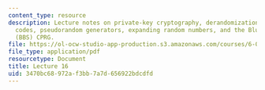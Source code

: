 ```yaml
---
content_type: resource
description: Lecture notes on private-key cryptography, derandomization, cryptographic
  codes, pseudorandom generators, expanding random numbers, and the Blum-Blum-Shub
  (BBS) CPRG.
file: https://ol-ocw-studio-app-production.s3.amazonaws.com/courses/6-080-great-ideas-in-theoretical-computer-science-spring-2008/3470bc68972af3bb7a7d656922bdcdfd_lec16.pdf
file_type: application/pdf
resourcetype: Document
title: Lecture 16
uid: 3470bc68-972a-f3bb-7a7d-656922bdcdfd
---
```

